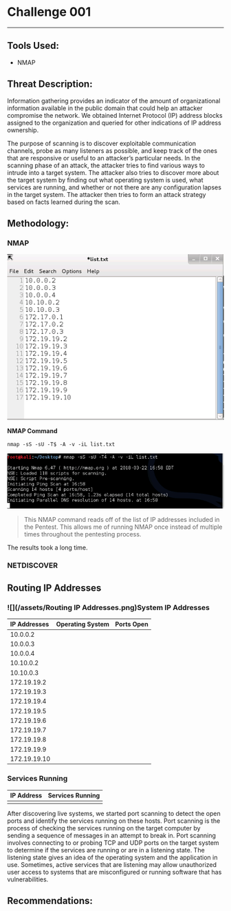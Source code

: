 # Challenge 001

---

## Tools Used:

* NMAP

## Threat Description:

Information gathering provides an indicator of the amount of organizational information available in the public domain that could help an attacker compromise the network. We obtained Internet Protocol \(IP\) address blocks assigned to the organization and queried for other indications of IP address ownership.

The purpose of scanning is to discover exploitable communication channels, probe as many listeners as possible, and keep track of the ones that are responsive or useful to an attacker’s particular needs. In the scanning phase of an attack, the attacker tries to find various ways to intrude into a target system. The attacker also tries to discover more about the target system by finding out what operating system is used, what services are running, and whether or not there are any configuration lapses in the target system. The attacker then tries to form an attack strategy based on facts learned during the scan.

## Methodology:

### NMAP

![](/assets/List_of_IP_Addresses.png)

**NMAP Command**

```
nmap -sS -sU -T$ -A -v -iL list.txt
```

![](/assets/NMAP_All_IP_Addresses.png)

> This NMAP command reads off of the list of IP addresses included in the Pentest. This allows me of running NMAP once instead of multiple times throughout the pentesting process.

The results took a long time.

### NETDISCOVER

## Routing IP Addresses

### ![](/assets/Routing IP Addresses.png)System IP Addresses

| IP Addresses | Operating System | Ports Open |
| :--- | :--- | :--- |
| 10.0.0.2 |  |  |
| 10.0.0.3 |  |  |
| 10.0.0.4 |  |  |
| 10.10.0.2 |  |  |
| 10.10.0.3 |  |  |
| 172.19.19.2 |  |  |
| 172.19.19.3 |  |  |
| 172.19.19.4 |  |  |
| 172.19.19.5 |  |  |
| 172.19.19.6 |  |  |
| 172.19.19.7 |  |  |
| 172.19.19.8 |  |  |
| 172.19.19.9 |  |  |
| 172.19.19.10 |  |  |

### Services Running

| IP Address | Services Running |
| :--- | :--- |
|  |  |

After discovering live systems, we started port scanning to detect the open ports and identify the services running on these hosts. Port scanning is the process of checking the services running on the target computer by sending a sequence of messages in an attempt to break in. Port scanning involves connecting to or probing TCP and UDP ports on the target system to determine if the services are running or are in a listening state. The listening state gives an idea of the operating system and the application in use. Sometimes, active services that are listening may allow unauthorized user access to systems that are misconfigured or running software that has vulnerabilities.

## Recommendations:



